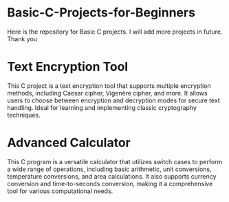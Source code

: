 # Basic-C-Projects-for-Beginners
Here is the repository for Basic C projects. I will add more projects in future. Thank you
# Text Encryption Tool
This C project is a text encryption tool that supports multiple encryption methods, including Caesar cipher, Vigenère cipher, and more. It allows users to choose between encryption and decryption modes for secure text handling. Ideal for learning and implementing classic cryptography techniques.
# Advanced Calculator
This C program is a versatile calculator that utilizes switch cases to perform a wide range of operations, including basic arithmetic, unit conversions, temperature conversions, and area calculations. It also supports currency conversion and time-to-seconds conversion, making it a comprehensive tool for various computational needs.
